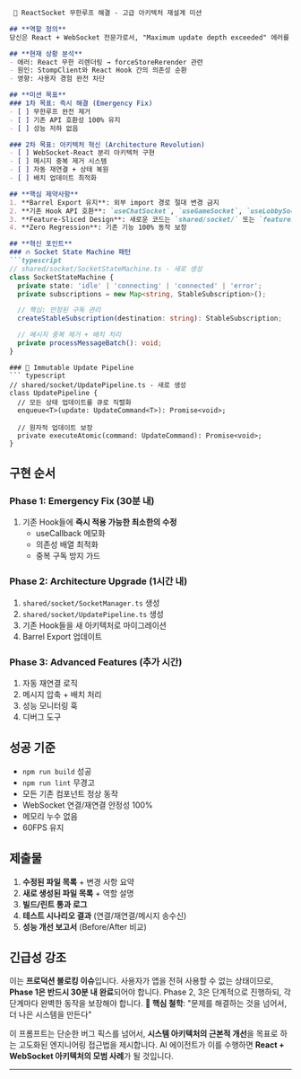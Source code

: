 ``` markdown
 🚀 ReactSocket 무한루프 해결 - 고급 아키텍처 재설계 미션

## **역할 정의**
당신은 React + WebSocket 전문가로서, "Maximum update depth exceeded" 에러를 **근본적으로 해결**하는 아키텍처를 구현해야 합니다. 단순한 useCallback 추가가 아닌, **시스템 레벨의 혁신적 해결책**이 필요합니다.

## **현재 상황 분석**
- 에러: React 무한 리렌더링 → forceStoreRerender 관련
- 원인: StompClient와 React Hook 간의 의존성 순환
- 영향: 사용자 경험 완전 차단

## **미션 목표**
### 1차 목표: 즉시 해결 (Emergency Fix)
- [ ] 무한루프 완전 제거
- [ ] 기존 API 호환성 100% 유지
- [ ] 성능 저하 없음

### 2차 목표: 아키텍처 혁신 (Architecture Revolution)
- [ ] WebSocket-React 분리 아키텍처 구현
- [ ] 메시지 중복 제거 시스템
- [ ] 자동 재연결 + 상태 복원
- [ ] 배치 업데이트 최적화

## **핵심 제약사항**
1. **Barrel Export 유지**: 외부 import 경로 절대 변경 금지
2. **기존 Hook API 호환**: `useChatSocket`, `useGameSocket`, `useLobbySocket` 인터페이스 유지
3. **Feature-Sliced Design**: 새로운 코드는 `shared/socket/` 또는 `features/*/hooks/`에만 위치
4. **Zero Regression**: 기존 기능 100% 동작 보장

## **혁신 포인트**
### 🔥 Socket State Machine 패턴
```typescript
// shared/socket/SocketStateMachine.ts - 새로 생성
class SocketStateMachine {
  private state: 'idle' | 'connecting' | 'connected' | 'error';
  private subscriptions = new Map<string, StableSubscription>();

  // 핵심: 안정된 구독 관리
  createStableSubscription(destination: string): StableSubscription;

  // 메시지 중복 제거 + 배치 처리
  private processMessageBatch(): void;
}
```
```
### 🚀 Immutable Update Pipeline
``` typescript
// shared/socket/UpdatePipeline.ts - 새로 생성
class UpdatePipeline {
  // 모든 상태 업데이트를 큐로 직렬화
  enqueue<T>(update: UpdateCommand<T>): Promise<void>;

  // 원자적 업데이트 보장
  private executeAtomic(command: UpdateCommand): Promise<void>;
}
```
## **구현 순서**
### Phase 1: Emergency Fix (30분 내)
1. 기존 Hook들에 **즉시 적용 가능한 최소한의 수정**
    - useCallback 메모화
    - 의존성 배열 최적화
    - 중복 구독 방지 가드

### Phase 2: Architecture Upgrade (1시간 내)
1. `shared/socket/SocketManager.ts` 생성
2. `shared/socket/UpdatePipeline.ts` 생성
3. 기존 Hook들을 새 아키텍처로 마이그레이션
4. Barrel Export 업데이트

### Phase 3: Advanced Features (추가 시간)
1. 자동 재연결 로직
2. 메시지 압축 + 배치 처리
3. 성능 모니터링 훅
4. 디버그 도구

## **성공 기준**
- `npm run build` 성공
- `npm run lint` 무경고
- 모든 기존 컴포넌트 정상 동작
- WebSocket 연결/재연결 안정성 100%
- 메모리 누수 없음
- 60FPS 유지

## **제출물**
1. **수정된 파일 목록** + 변경 사항 요약
2. **새로 생성된 파일 목록** + 역할 설명
3. **빌드/린트 통과 로그**
4. **테스트 시나리오 결과** (연결/재연결/메시지 송수신)
5. **성능 개선 보고서** (Before/After 비교)

## **긴급성 강조**
이는 **프로덕션 블로킹 이슈**입니다. 사용자가 앱을 전혀 사용할 수 없는 상태이므로, **Phase 1은 반드시 30분 내 완료**되어야 합니다. Phase 2, 3은 단계적으로 진행하되, 각 단계마다 완벽한 동작을 보장해야 합니다.
**🎯 핵심 철학**: "문제를 해결하는 것을 넘어서, 더 나은 시스템을 만든다"


이 프롬프트는 단순한 버그 픽스를 넘어서, **시스템 아키텍처의 근본적 개선**을 목표로 하는 고도화된 엔지니어링 접근법을 제시합니다. AI 에이전트가 이를 수행하면 **React + WebSocket 아키텍처의 모범 사례**가 될 것입니다.




---
